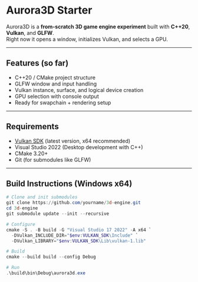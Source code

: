 # Aurora3D Starter

Aurora3D is a **from-scratch 3D game engine experiment** built with **C++20**, **Vulkan**, and **GLFW**.  
Right now it opens a window, initializes Vulkan, and selects a GPU.  

---

## Features (so far)
- C++20 / CMake project structure
- GLFW window and input handling
- Vulkan instance, surface, and logical device creation
- GPU selection with console output
- Ready for swapchain + rendering setup

---

## Requirements
- [Vulkan SDK](https://vulkan.lunarg.com/sdk/home) (latest version, x64 recommended)
- Visual Studio 2022 (Desktop development with C++)
- CMake 3.20+
- Git (for submodules like GLFW)

---

## Build Instructions (Windows x64)

```powershell
# Clone and init submodules
git clone https://github.com/yourname/3d-engine.git
cd 3d-engine
git submodule update --init --recursive

# Configure
cmake -S . -B build -G "Visual Studio 17 2022" -A x64 `
  -DVulkan_INCLUDE_DIR="$env:VULKAN_SDK\Include" `
  -DVulkan_LIBRARY="$env:VULKAN_SDK\Lib\vulkan-1.lib"

# Build
cmake --build build --config Debug

# Run
.\build\bin\Debug\aurora3d.exe
